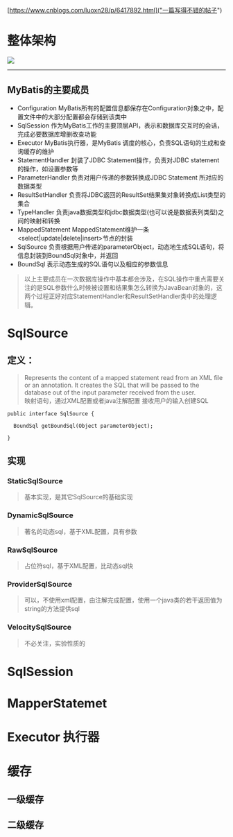 [https://www.cnblogs.com/luoxn28/p/6417892.html]("一篇写得不错的帖子")

 
# 整体架构
![](https://i.imgur.com/qN9DL1h.png)
****

## MyBatis的主要成员

* Configuration        MyBatis所有的配置信息都保存在Configuration对象之中，配置文件中的大部分配置都会存储到该类中
* SqlSession            作为MyBatis工作的主要顶层API，表示和数据库交互时的会话，完成必要数据库增删改查功能
* Executor               MyBatis执行器，是MyBatis 调度的核心，负责SQL语句的生成和查询缓存的维护
* StatementHandler 封装了JDBC Statement操作，负责对JDBC statement 的操作，如设置参数等
* ParameterHandler  负责对用户传递的参数转换成JDBC Statement 所对应的数据类型
* ResultSetHandler   负责将JDBC返回的ResultSet结果集对象转换成List类型的集合
* TypeHandler          负责java数据类型和jdbc数据类型(也可以说是数据表列类型)之间的映射和转换
* MappedStatement  MappedStatement维护一条<select|update|delete|insert>节点的封装
* SqlSource              负责根据用户传递的parameterObject，动态地生成SQL语句，将信息封装到BoundSql对象中，并返回
* BoundSql              表示动态生成的SQL语句以及相应的参数信息

> 以上主要成员在一次数据库操作中基本都会涉及，在SQL操作中重点需要关注的是SQL参数什么时候被设置和结果集怎么转换为JavaBean对象的，这两个过程正好对应StatementHandler和ResultSetHandler类中的处理逻辑。



#  SqlSource
##  定义： 
> Represents the content of a mapped statement read from an XML file or an annotation.
It creates the SQL that will be passed to the database out of the input parameter received from the user.  
> 映射语句，通过XML配置或者java注解配置
> 接收用户的输入创建SQL
	
    public interface SqlSource {

      BoundSql getBoundSql(Object parameterObject);

    }

##  实现
### StaticSqlSource 
> 基本实现，是其它SqlSource的基础实现

### DynamicSqlSource 
> 著名的动态sql，基于XML配置，具有参数


### RawSqlSource 
> 占位符sql，基于XML配置，比动态sql快


### ProviderSqlSource 
> 可以，不使用xml配置，由注解完成配置，使用一个java类的若干返回值为string的方法提供sql
    


### VelocitySqlSource 
> 不必关注，实验性质的


# SqlSession

# MapperStatemet

# Executor 执行器

#  缓存

## 一级缓存



## 二级缓存

